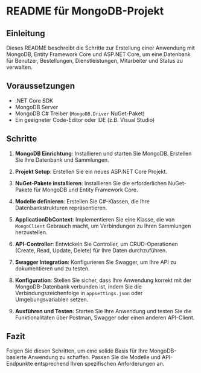# README für MongoDB-Projekt

## Einleitung

Dieses README beschreibt die Schritte zur Erstellung einer Anwendung mit MongoDB, Entity Framework Core und ASP.NET Core, um eine Datenbank für Benutzer, Bestellungen, Dienstleistungen, Mitarbeiter und Status zu verwalten.

## Voraussetzungen

- .NET Core SDK
- MongoDB Server
- MongoDB C# Treiber (`MongoDB.Driver` NuGet-Paket)
- Ein geeigneter Code-Editor oder IDE (z.B. Visual Studio)

## Schritte

1. **MongoDB Einrichtung**: Installieren und starten Sie MongoDB. Erstellen Sie Ihre Datenbank und Sammlungen.

2. **Projekt Setup**: Erstellen Sie ein neues ASP.NET Core Projekt.

3. **NuGet-Pakete installieren**: Installieren Sie die erforderlichen NuGet-Pakete für MongoDB und Entity Framework Core.

4. **Modelle definieren**: Erstellen Sie C#-Klassen, die Ihre Datenbankstrukturen repräsentieren.

5. **ApplicationDbContext**: Implementieren Sie eine Klasse, die von `MongoClient` Gebrauch macht, um Verbindungen zu Ihren Sammlungen herzustellen.

6. **API-Controller**: Entwickeln Sie Controller, um CRUD-Operationen (Create, Read, Update, Delete) für Ihre Daten durchzuführen.

7. **Swagger Integration**: Konfigurieren Sie Swagger, um Ihre API zu dokumentieren und zu testen.

8. **Konfiguration**: Stellen Sie sicher, dass Ihre Anwendung korrekt mit der MongoDB-Datenbank verbunden ist, indem Sie die Verbindungszeichenfolge in `appsettings.json` oder Umgebungsvariablen setzen.

9. **Ausführen und Testen**: Starten Sie Ihre Anwendung und testen Sie die Funktionalitäten über Postman, Swagger oder einen anderen API-Client.

## Fazit

Folgen Sie diesen Schritten, um eine solide Basis für Ihre MongoDB-basierte Anwendung zu schaffen. Passen Sie die Modelle und API-Endpunkte entsprechend Ihren spezifischen Anforderungen an.

